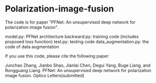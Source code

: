 # Polarization-image-fusion

The code is for paper "PFNet: An unsupervised deep network for polarization image fusion".

model.py: PFNet architecture
backward.py: training code (includes proposed loss function)
test.py: testing code
data_augmentation.py: the code of data augmentation


If you use this code, please cite the following paper:

Junchao Zhang, Jianbo Shao, Jianlai Chen, Degui Yang, Buge Liang, and Rongguang Liang. PFNet: An unsupervised deep network for polarization image fusion. Optics Letters(submitted)
